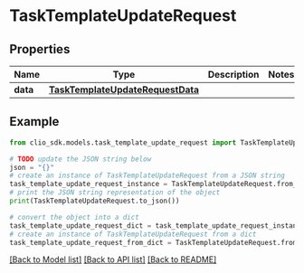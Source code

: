 # TaskTemplateUpdateRequest


## Properties

Name | Type | Description | Notes
------------ | ------------- | ------------- | -------------
**data** | [**TaskTemplateUpdateRequestData**](TaskTemplateUpdateRequestData.md) |  | 

## Example

```python
from clio_sdk.models.task_template_update_request import TaskTemplateUpdateRequest

# TODO update the JSON string below
json = "{}"
# create an instance of TaskTemplateUpdateRequest from a JSON string
task_template_update_request_instance = TaskTemplateUpdateRequest.from_json(json)
# print the JSON string representation of the object
print(TaskTemplateUpdateRequest.to_json())

# convert the object into a dict
task_template_update_request_dict = task_template_update_request_instance.to_dict()
# create an instance of TaskTemplateUpdateRequest from a dict
task_template_update_request_from_dict = TaskTemplateUpdateRequest.from_dict(task_template_update_request_dict)
```
[[Back to Model list]](../README.md#documentation-for-models) [[Back to API list]](../README.md#documentation-for-api-endpoints) [[Back to README]](../README.md)


